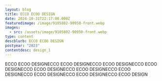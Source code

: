 ```yaml
---
layout: blog
title: ECCO ECOO DESIGN
date: 2024-10-31T22:17:00.000Z
featuredimage: /image/9105802-90950-front.webp
images:
  - src: /assets/image/9105802-90950-front.webp
type: content
descblurb: ECCO ECOO DESIGN
postyear: "2023"
contentdesc: design_1
---
```

ECCO ECOO DESIGNECCO ECOO DESIGNECCO ECOO DESIGNECCO ECOO DESIGNECCO ECOO DESIGNECCO ECOO DESIGNECCO ECOO DESIGNECCO ECOO DESIGNECCO ECOO DESIGNECCO ECOO DESIGN
